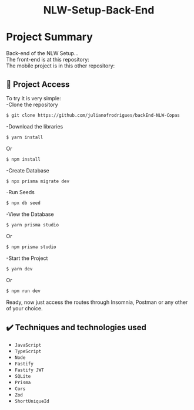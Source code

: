 <h1 align="center"> NLW-Setup-Back-End </h1>

# Project Summary
Back-end of the NLW Setup... <br>
The front-end is at this repository: <br>
The mobile project is in this other repository:
## 📁 Project Access
To try it is very simple:<br>
-Clone the repository
```bash
$ git clone https://github.com/julianofrodrigues/backEnd-NLW-Copas
```
-Download the libraries
```bash
$ yarn install
```
Or
```bash
$ npm install
```
-Create Database
```bash
$ npx prisma migrate dev
```
-Run Seeds
```bash
$ npx db seed
```
-View the Database
```bash
$ yarn prisma studio
```
Or
```bash
$ npm prisma studio
```
-Start the Project
```bash
$ yarn dev
```
Or
```bash
$ npm run dev
```
Ready, now just access the routes through Insomnia, Postman or any other of your choice.
## ✔️ Techniques and technologies used
- ``JavaScript``
- ``TypeScript``
- ``Node``
- ``Fastify``
- ``Fastify JWT``
- ``SQLite``
- ``Prisma``
- ``Cors``
- ``Zod``
- ``ShortUniqueId``



